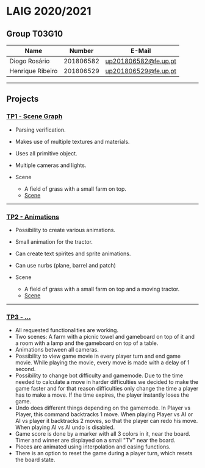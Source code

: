 # LAIG 2020/2021

## Group T03G10
| Name             | Number    | E-Mail             |
| ---------------- | --------- | ------------------ |
| Diogo Rosário    | 201806582 | up201806582@fe.up.pt |
| Henrique Ribeiro | 201806529 | up201806529@fe.up.pt |

----

## Projects

### [TP1 - Scene Graph](TP1)

- Parsing verification.
- Makes use of multiple textures and materials.
- Uses all primitive object.
- Multiple cameras and lights.

- Scene
  - A field of grass with a small farm on top.
  - [Scene](./TP1/scenes/LAIG_TP1_XML_T3_G10_v01.xml)

-----

### [TP2 - Animations](TP2)
- Possibility to create various animations.
- Small animation for the tractor.
- Can create text spirites and sprite animations.
- Can use nurbs (plane, barrel and patch)

- Scene
  - A field of grass with a small farm on top and a moving tractor.
  - [Scene](./TP2/scenes/LAIG_TP2_XML_T3_G10_v01.xml)

----

### [TP3 - ...](TP3)
- All requested functionalities are working.
- Two scenes: A farm with a picnic towel and gameboard on top of it and a room with a lamp and the gameboard on top of a table.
- Animations between all cameras.
- Possibility to view game movie in every player turn and end game movie. While playing the movie, every move is made with a delay of 1 second.
- Possibility to change bot difficulty and gamemode. Due to the time needed to calculate a move in harder difficulties we decided to make the game faster and for that reason difficulties only change the time a player has to make a move. If the time expires, the player instantly loses the game.
- Undo does different things depending on the gamemode. In Player vs Player, this command backtracks 1 move. When playing Player vs AI or AI vs player it backtracks 2 moves, so that the player can redo his move. When playing AI vs AI undo is disabled.
- Game score is done by a marker with all 3 colors in it, near the board. Timer and winner are displayed on a small "TV" near the board.
- Pieces are animated using interpolation and easing functions.
- There is an option to reset the game during a player turn, which resets the board state.


